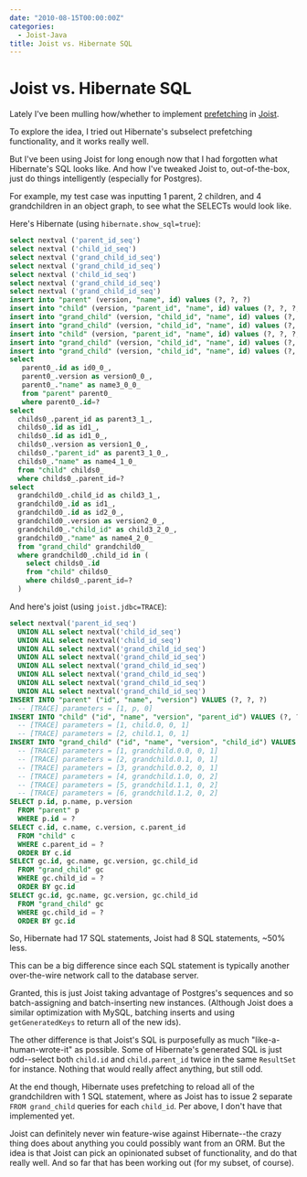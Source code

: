 ```yaml
---
date: "2010-08-15T00:00:00Z"
categories:
  - Joist-Java
title: Joist vs. Hibernate SQL
---
```


Joist vs. Hibernate SQL
=======================

Lately I've been mulling how/whether to implement [prefetching](http://www.draconianoverlord.com/2010/07/16/orm-prefetching.html) in [Joist](http://joist.ws/orm.html).

To explore the idea, I tried out Hibernate's subselect prefetching functionality, and it works really well.

But I've been using Joist for long enough now that I had forgotten what Hibernate's SQL looks like. And how I've tweaked Joist to, out-of-the-box, just do things intelligently (especially for Postgres).

For example, my test case was inputting 1 parent, 2 children, and 4 grandchildren in an object graph, to see what the SELECTs would look like.

Here's Hibernate (using `hibernate.show_sql=true`):

```sql
select nextval ('parent_id_seq')
select nextval ('child_id_seq')
select nextval ('grand_child_id_seq')
select nextval ('grand_child_id_seq')
select nextval ('child_id_seq')
select nextval ('grand_child_id_seq')
select nextval ('grand_child_id_seq')
insert into "parent" (version, "name", id) values (?, ?, ?)
insert into "child" (version, "parent_id", "name", id) values (?, ?, ?, ?)
insert into "grand_child" (version, "child_id", "name", id) values (?, ?, ?, ?)
insert into "grand_child" (version, "child_id", "name", id) values (?, ?, ?, ?)
insert into "child" (version, "parent_id", "name", id) values (?, ?, ?, ?)
insert into "grand_child" (version, "child_id", "name", id) values (?, ?, ?, ?)
insert into "grand_child" (version, "child_id", "name", id) values (?, ?, ?, ?)
select
   parent0_.id as id0_0_,
   parent0_.version as version0_0_,
   parent0_."name" as name3_0_0_
   from "parent" parent0_
   where parent0_.id=?
select
  childs0_.parent_id as parent3_1_,
  childs0_.id as id1_,
  childs0_.id as id1_0_,
  childs0_.version as version1_0_,
  childs0_."parent_id" as parent3_1_0_,
  childs0_."name" as name4_1_0_
  from "child" childs0_
  where childs0_.parent_id=?
select
  grandchild0_.child_id as child3_1_,
  grandchild0_.id as id1_,
  grandchild0_.id as id2_0_,
  grandchild0_.version as version2_0_,
  grandchild0_."child_id" as child3_2_0_,
  grandchild0_."name" as name4_2_0_
  from "grand_child" grandchild0_
  where grandchild0_.child_id in (
    select childs0_.id
    from "child" childs0_
    where childs0_.parent_id=?
  )
```

And here's joist (using `joist.jdbc=TRACE`):

```sql
select nextval('parent_id_seq')
  UNION ALL select nextval('child_id_seq')
  UNION ALL select nextval('child_id_seq')
  UNION ALL select nextval('grand_child_id_seq')
  UNION ALL select nextval('grand_child_id_seq')
  UNION ALL select nextval('grand_child_id_seq')
  UNION ALL select nextval('grand_child_id_seq')
  UNION ALL select nextval('grand_child_id_seq')
  UNION ALL select nextval('grand_child_id_seq')
INSERT INTO "parent" ("id", "name", "version") VALUES (?, ?, ?)
  -- [TRACE] parameters = [1, p, 0]
INSERT INTO "child" ("id", "name", "version", "parent_id") VALUES (?, ?, ?, ?)
  -- [TRACE] parameters = [1, child.0, 0, 1]
  -- [TRACE] parameters = [2, child.1, 0, 1]
INSERT INTO "grand_child" ("id", "name", "version", "child_id") VALUES (?, ?, ?, ?)
  -- [TRACE] parameters = [1, grandchild.0.0, 0, 1]
  -- [TRACE] parameters = [2, grandchild.0.1, 0, 1]
  -- [TRACE] parameters = [3, grandchild.0.2, 0, 1]
  -- [TRACE] parameters = [4, grandchild.1.0, 0, 2]
  -- [TRACE] parameters = [5, grandchild.1.1, 0, 2]
  -- [TRACE] parameters = [6, grandchild.1.2, 0, 2]
SELECT p.id, p.name, p.version
  FROM "parent" p
  WHERE p.id = ?
SELECT c.id, c.name, c.version, c.parent_id
  FROM "child" c
  WHERE c.parent_id = ?
  ORDER BY c.id
SELECT gc.id, gc.name, gc.version, gc.child_id
  FROM "grand_child" gc
  WHERE gc.child_id = ?
  ORDER BY gc.id
SELECT gc.id, gc.name, gc.version, gc.child_id
  FROM "grand_child" gc
  WHERE gc.child_id = ?
  ORDER BY gc.id
```

So, Hibernate had 17 SQL statements, Joist had 8 SQL statements, ~50% less.

This can be a big difference since each SQL statement is typically another over-the-wire network call to the database server.

Granted, this is just Joist taking advantage of Postgres's sequences and so batch-assigning and batch-inserting new instances. (Although Joist does a similar optimization with MySQL, batching inserts and using `getGeneratedKeys` to return all of the new ids).

The other difference is that Joist's SQL is purposefully as much "like-a-human-wrote-it" as possible. Some of Hibernate's generated SQL is just odd--select both `child.id` and `child.parent_id` twice in the same `ResultSet` for instance. Nothing that would really affect anything, but still odd.

At the end though, Hibernate uses prefetching to reload all of the grandchildren with 1 SQL statement, where as Joist has to issue 2 separate `FROM grand_child` queries for each `child_id`. Per above, I don't have that implemented yet.

Joist can definitely never win feature-wise against Hibernate--the crazy thing does about anything you could possibly want from an ORM. But the idea is that Joist can pick an opinionated subset of functionality, and do that really well. And so far that has been working out (for my subset, of course).

